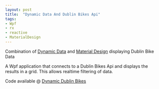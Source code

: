 ```yaml
---
layout: post
title:  "Dynamic Data And Dublin Bikes Api"
tags:
- Wpf
- rx
- reactive
- MaterialDesign
---
```


Combination of [Dynamic Data][DynamicData] and [Material Design][MaterialDesign] displaying Dublin Bike Data

A Wpf application that connects to a Dublin Bikes Api and displays the results in a grid.
This allows realtime filtering of data.

Code available @ [Dynamic Dublin Bikes][DynamicDublinBikes]

[DynamicData]: http://dynamic-data.org/
[MaterialDesign]: https://github.com/ButchersBoy/MaterialDesignInXamlToolkit
[DynamicDublinBikes]: https://github.com/karlobrien/DynamicRealTimeBikes

